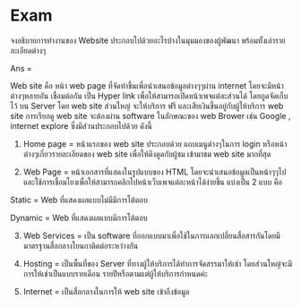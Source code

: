 # Exam
จงอธิบายการทำงานของ Website ประกอบไปด้วยอะไรบ้างในมุมมองของผู้พัฒนา พร้อมทั้งเล่ารายละเอียดต่างๆ

Ans = 

Web site คือ หน้า web page ที่จัดทำขึ้นเพื่อนำเสนอข้อมูลต่างๆๆผ่าน internet โดยจะมีหน้าต่างๆหลายอัน เชื่อมต่อกัน เป็น Hyper link เพื่อให้สามารถเปิดหน้าเพจแต่ละส่วนได้ โดยถูดจัดเก็บไว้ บน Server โดย  web site ส่วนใหญ่ จะให้บริการ ฟรี และเสียเงินขึ้นอยู่กับผู้ให้บริการ web site การเรียกดู web site จะต้องผ่าน software ในลักษณะของ  web Brower เช่น Google , internet explore ซึ่งมีส่วนประกอบไปด้วย ดังนี้

1.	Home page = หน้าแรกของ web site ประกอบด้วย แถบเมนูต่างๆในการ login หรือหน้าต่างๆเกี่ยวรายละเอียดของ web site เพื่อให้ดึงดูดกับผู้ชม เข้ามาชม web site มากที่สุด

2.	Web Page   = หน้าเอกสารที่แสดงในรูปแบบของ HTML โดยจะนำเสนอข้อมูลเป็นหน้าๆๆไป และใช้การเชื่อมโยงเพื่อให้สามารถคลิกไปหน้าเว็บเพจแต่ละหน้าได้ง่ายขึ้น แบ่งเป็น 2 แบบ คือ 

Static = Web ที่แสดงผลแบบไม่มีมีการโต้ตอบ

Dynamic = Web ที่แสดงผลแบบมีการโต้ตอบ

3.	Web Services = เป็น software ที่ออกแบบมาเพื่อใช้ในการแลกเปลี่ยนสื่อสารกันโดยมีมาตรฐานสื่อกลางใยนกาติดต่อระหว่างกัน

4.	Hosting = เป็นพื้นที่ของ Server ที่ทางผู้ให้บริการได้ทำการจัดสรรมาให้เช่า โดยส่วนใหญ่จะมีการให้เช่าเป็นแบบรายเดือน รายปีหรือตามแต่ผู้ให้บริการกำหนดค่ะ

5.	Internet = เป็นสื่อกลางในการให้ web site  เข้าถึงข้อมูล

